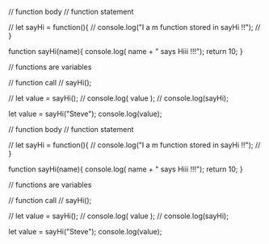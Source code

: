 // function body // function statement

// let sayHi = function(){
//     console.log("I a m function stored in sayHi !!");
// }


function sayHi(name){
    console.log( name + " says Hiii !!!");
    return 10;
}

// functions are variables 

// function call
// sayHi();

// let value = sayHi();
// console.log( value );
// console.log(sayHi);

let value = sayHi("Steve");
console.log(value);


// function body // function statement

// let sayHi = function(){
//     console.log("I a m function stored in sayHi !!");
// }


function sayHi(name){
    console.log( name + " says Hiii !!!");
    return 10;
}

// functions are variables 

// function call
// sayHi();

// let value = sayHi();
// console.log( value );
// console.log(sayHi);

let value = sayHi("Steve");
console.log(value);